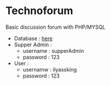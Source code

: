 # Technoforum
Basic discussion forum with PHP/MYSQL
- Database : [here](https://github.com/ilyassking/Technoforum/blob/master/technoforum.sql)
- Supper Admin :
    - username : supperAdmin
    - password : 123
- User :
    - usernamw : ilyassking
    - password : 123
